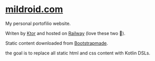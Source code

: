 # [mildroid.com](https://mildroid.com/)

My personal portofilio website.

Writen by [Ktor](https://ktor.io/)  and hosted on [Railway](https://railway.app/) (love these two 🤍).

Static content downloaded from [Bootstrapmade](https://bootstrapmade.com).

the goal is to replace all static html and css content with Kotlin DSLs.
